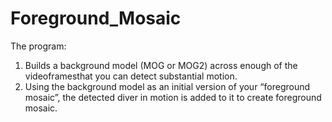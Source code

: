 # Foreground_Mosaic
 
The program:
1) Builds a background model (MOG or MOG2) across enough of the videoframesthat you can detect substantial motion.
2) Using the background model as an initial version of your “foreground mosaic”, the detected diver in motion is added to it to  create foreground mosaic.

